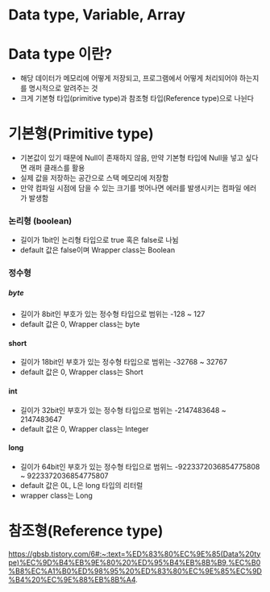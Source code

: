 # Data type, Variable, Array
# Data type 이란?
- 해당 데이터가 메모리에 어떻게 저장되고, 프로그램에서 어떻게 처리되어야 하는지를 명시적으로 알려주는 것
- 크게 기본형 타입(primitive type)과 참조형 타입(Reference type)으로 나뉜다

# 기본형(Primitive type)
- 기본값이 있기 때문에 Null이 존재하지 않음, 만약 기본형 타입에 Null을 넣고 싶다면 래퍼 클래스를 활용
- 실제 값을 저장하는 공간으로 스택 메모리에 저장함
- 만약 컴파일 시점에 담을 수 있는 크기를 벗어나면 에러를 발생시키는 컴파일 에러가 발생함

### 논리형 (boolean)
- 길이가 1bit인 논리형 타입으로 true 혹은 false로 나뉨
- default 값은 false이며 Wrapper class는 Boolean

### 정수형
##### byte
- 길이가 8bit인 부호가 있는 정수형 타입으로 범위는 -128 ~ 127
- default 값은 0, Wrapper class는 byte

#### short
- 길이가 18bit인 부호가 있는 정수형 타입으로 범위는 -32768 ~ 32767
- default 값은 0, Wrapper class는 Short

#### int
- 길이가 32bit인 부호가 있는 정수형 타입으로 범위는 -2147483648 ~ 2147483647
- default 값은 0, Wrapper class는 Integer

#### long
- 길이가 64bit인 부호가 있는 정수형 타입으로 범위느 -9223372036854775808 ~ 9223372036854775807
- default 값은 0L, L은 long 타입의 리터럴
- wrapper class는 Long

### 


# 참조형(Reference type)




https://gbsb.tistory.com/6#:~:text=%ED%83%80%EC%9E%85(Data%20type)%EC%9D%B4%EB%9E%80%20%ED%95%B4%EB%8B%B9,%EC%B0%B8%EC%A1%B0%ED%98%95%20%ED%83%80%EC%9E%85%EC%9D%B4%20%EC%9E%88%EB%8B%A4.
